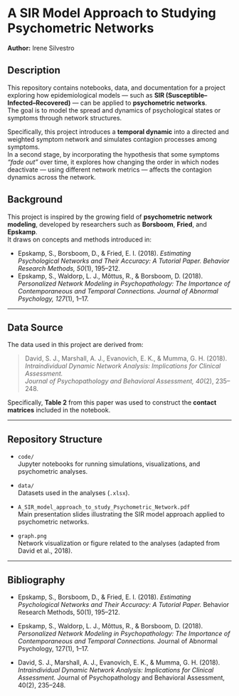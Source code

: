 # A SIR Model Approach to Studying Psychometric Networks  

**Author:** Irene Silvestro  


##  Description

This repository contains notebooks, data, and documentation for a project exploring how epidemiological models — such as **SIR (Susceptible–Infected–Recovered)** — can be applied to **psychometric networks**.  
The goal is to model the spread and dynamics of psychological states or symptoms through network structures.

Specifically, this project introduces a **temporal dynamic** into a directed and weighted symptom network and simulates contagion processes among symptoms.  
In a second stage, by incorporating the hypothesis that some symptoms *“fade out”* over time, it explores how changing the order in which nodes deactivate — using different network metrics — affects the contagion dynamics across the network.


##  Background

This project is inspired by the growing field of **psychometric network modeling**, developed by researchers such as **Borsboom**, **Fried**, and **Epskamp**.  
It draws on concepts and methods introduced in:

- Epskamp, S., Borsboom, D., & Fried, E. I. (2018). *Estimating Psychological Networks and Their Accuracy: A Tutorial Paper.* _Behavior Research Methods, 50_(1), 195–212.  
- Epskamp, S., Waldorp, L. J., Mõttus, R., & Borsboom, D. (2018). *Personalized Network Modeling in Psychopathology: The Importance of Contemporaneous and Temporal Connections.* _Journal of Abnormal Psychology, 127_(1), 1–17.

---

##  Data Source

The data used in this project are derived from:

> David, S. J., Marshall, A. J., Evanovich, E. K., & Mumma, G. H. (2018).  
> *Intraindividual Dynamic Network Analysis: Implications for Clinical Assessment.*  
> _Journal of Psychopathology and Behavioral Assessment, 40_(2), 235–248.

Specifically, **Table 2** from this paper was used to construct the **contact matrices** included in the notebook.

---

##  Repository Structure

- `code/`  
  Jupyter notebooks for running simulations, visualizations, and psychometric analyses.

- `data/`  
  Datasets used in the analyses (`.xlsx`).

- `A_SIR_model_approach_to_study_Psychometric_Network.pdf`  
  Main presentation slides illustrating the SIR model approach applied to psychometric networks.

- `graph.png`  
  Network visualization or figure related to the analyses (adapted from David et al., 2018).

---

##  Bibliography
- Epskamp, S., Borsboom, D., & Fried, E. I. (2018). *Estimating Psychological Networks and Their Accuracy: A Tutorial Paper.* Behavior Research Methods, 50(1), 195–212.

- Epskamp, S., Waldorp, L. J., Mõttus, R., & Borsboom, D. (2018). *Personalized Network Modeling in Psychopathology: The Importance of Contemporaneous and Temporal Connections.* Journal of Abnormal Psychology, 127(1), 1–17.

- David, S. J., Marshall, A. J., Evanovich, E. K., & Mumma, G. H. (2018). *Intraindividual Dynamic Network Analysis: Implications for Clinical Assessment.* Journal of Psychopathology and Behavioral Assessment, 40(2), 235–248.
